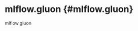 # mlflow.gluon {#mlflow.gluon}

<div class="automodule" markdown="1" members="" undoc-members=""
show-inheritance="">

mlflow.gluon

</div>
